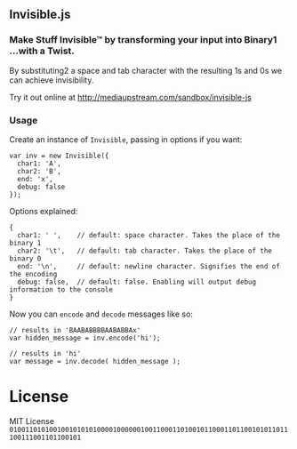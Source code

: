 ## Invisible.js 

### Make Stuff Invisible™ by transforming your input into Binary1 ...with a Twist.


By substituting2 a space and tab character with the resulting 1s and 0s we can achieve invisibility.  

Try it out online at http://mediaupstream.com/sandbox/invisible-js  


### Usage  

Create an instance of `Invisible`, passing in options if you want:  

    var inv = new Invisible({
      char1: 'A',
      char2: 'B',
      end: 'x',
      debug: false
    });
  
  
Options explained:  
    
    {
      char1: ' ',    // default: space character. Takes the place of the binary 1
      char2: '\t',   // default: tab character. Takes the place of the binary 0
      end: '\n',     // default: newline character. Signifies the end of the encoding
      debug: false,  // default: false. Enabling will output debug information to the console
    }
  
  
Now you can `encode` and `decode` messages like so:  

    // results in 'BAABABBBBAABABBAx'
    var hidden_message = inv.encode('hi'); 
    
    // results in 'hi'
    var message = inv.decode( hidden_message );
  
  
# License

MIT License `0100110101001001010101000010000001001100011010010110001101100101011011100111001101100101`